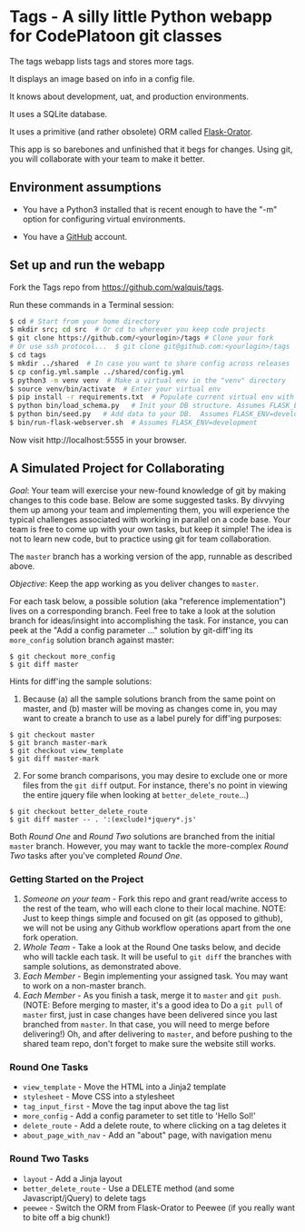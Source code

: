 # Tags - A silly little Python webapp for CodePlatoon git classes

The tags webapp lists tags and stores more tags.

It displays an image based on info in a config file.

It knows about development, uat, and production environments.

It uses a SQLite database.

It uses a primitive (and rather obsolete) ORM called [Flask-Orator](https://github.com/sdispater/flask-orator).

This app is so barebones and unfinished that it begs for changes.  Using git, you will collaborate with your team to make it better.

## Environment assumptions

- You have a Python3 installed that is recent enough to have the "-m" option for configuring virtual environments.

- You have a [GitHub](https://github.com) account.

## Set up and run the webapp

Fork the Tags repo from https://github.com/walquis/tags.

Run these commands in a Terminal session:
```bash
$ cd # Start from your home directory
$ mkdir src; cd src  # Or cd to wherever you keep code projects
$ git clone https://github.com/<yourlogin>/tags # Clone your fork
# Or use ssh protocol...  $ git clone git@github.com:<yourlogin>/tags
$ cd tags
$ mkdir ../shared  # In case you want to share config across releases
$ cp config.yml.sample ../shared/config.yml
$ python3 -m venv venv  # Make a virtual env in the "venv" directory
$ source venv/bin/activate  # Enter your virtual env
$ pip install -r requirements.txt  # Populate current virtual env with packages
$ python bin/load_schema.py   # Init your DB structure. Assumes FLASK_ENV=development
$ python bin/seed.py   # Add data to your DB.  Assumes FLASK_ENV=development
$ bin/run-flask-webserver.sh  # Assumes FLASK_ENV=development
```
Now visit http://localhost:5555 in your browser.

## A Simulated Project for Collaborating

*Goal*: Your team will exercise your new-found knowledge of git by making changes to this code base.  Below are some suggested tasks.  By divvying them up among your team and implementing them, you will experience the typical challenges associated with working in parallel on a code base.  Your team is free to come up with your own tasks, but keep it simple!  The idea is not to learn new code, but to practice using git for team collaboration.

The ```master``` branch has a working version of the app, runnable as described above.

*Objective*: Keep the app working as you deliver changes to ```master```.

For each task below, a possible solution (aka "reference implementation") lives on a corresponding branch.  Feel free to take a look at the solution branch for ideas/insight into accomplishing the task.  For instance, you can peek at the "Add a config parameter ..." solution by git-diff'ing its ```more_config``` solution branch against master:
```
$ git checkout more_config
$ git diff master
```
Hints for diff'ing the sample solutions:
1. Because (a) all the sample solutions branch from the same point on master, and (b) master will be moving as changes come in, you may want to create a branch to use as a label purely for diff'ing purposes:
```
$ git checkout master
$ git branch master-mark
$ git checkout view_template
$ git diff master-mark
```
2. For some branch comparisons, you may desire to exclude one or more files from the ```git diff``` output. For instance, there's no point in viewing the entire jquery file when looking at ```better_delete_route```...)
```
$ git checkout better_delete_route
$ git diff master -- . ':(exclude)*jquery*.js'
```

Both *Round One* and *Round Two* solutions are branched from the initial ```master``` branch.  However, you may want to tackle the more-complex *Round Two* tasks after you've completed *Round One*.

### Getting Started on the Project

1. *Someone on your team* - Fork this repo and grant read/write access to the rest of the team, who will each clone to their local machine.  NOTE: Just to keep things simple and focused on git (as opposed to github), we will not be using any Github workflow operations apart from the one fork operation.
1. *Whole Team* - Take a look at the Round One tasks below, and decide who will tackle each task.  It will be useful to ```git diff``` the branches with sample solutions, as demonstrated above.
1. *Each Member* - Begin implementing your assigned task.  You may want to work on a non-master branch.
1. *Each Member* - As you finish a task, merge it to ```master``` and ```git push```.  (NOTE: Before merging to master, it's a good idea to Do a ```git pull``` of ```master``` first, just in case changes have been delivered since you last branched from ```master```. In that case, you will need to merge before delivering!)  Oh, and after delivering to ```master```, and before pushing to the shared team repo, don't forget to make sure the website still works.

### Round One Tasks
- ```view_template``` - Move the HTML into a Jinja2 template
- ```stylesheet``` - Move CSS into a stylesheet
- ```tag_input_first``` - Move the tag input above the tag list
- ```more_config``` - Add a config parameter to set title to 'Hello Sol!'
- ```delete_route``` - Add a delete route, to where clicking on a tag deletes it
- ```about_page_with_nav``` - Add an "about" page, with navigation menu

### Round Two Tasks
- ```layout``` - Add a Jinja layout
- ```better_delete_route``` - Use a DELETE method (and some Javascript/jQuery) to delete tags
- ```peewee``` - Switch the ORM from Flask-Orator to Peewee (if you really want to bite off a big chunk!)
